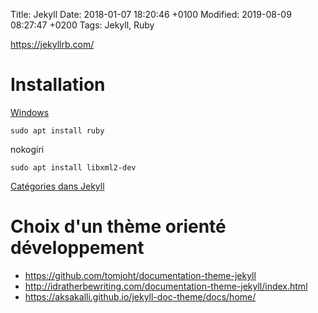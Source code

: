 Title:  Jekyll
Date:   2018-01-07 18:20:46 +0100
Modified: 2019-08-09 08:27:47 +0200
Tags: Jekyll, Ruby

<https://jekyllrb.com/>

# Installation

[Windows](https://jekyllrb.com/docs/installation/windows/)

    sudo apt install ruby

nokogiri

    sudo apt install libxml2-dev

[Catégories dans Jekyll](https://codinfox.github.io/dev/2015/03/06/use-tags-and-categories-in-your-jekyll-based-github-pages/)

# Choix d'un thème orienté développement

* <https://github.com/tomjoht/documentation-theme-jekyll>
* <http://idratherbewriting.com/documentation-theme-jekyll/index.html>
* <https://aksakalli.github.io/jekyll-doc-theme/docs/home/>
